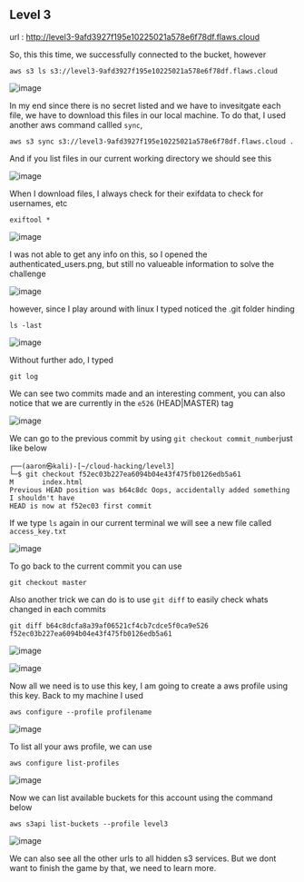 ## Level 3
url : http://level3-9afd3927f195e10225021a578e6f78df.flaws.cloud

So, this this time, we successfully connected to the bucket, however

```
aws s3 ls s3://level3-9afd3927f195e10225021a578e6f78df.flaws.cloud

```

![image](https://github.com/user-attachments/assets/a210bfed-31e6-4ea4-aeb8-d62003b3360d)

In my end since there is no secret listed and we have to invesitgate each file, we have to download this files in our local machine. To do that, I used another aws command callled ```sync```, 

```
aws s3 sync s3://level3-9afd3927f195e10225021a578e6f78df.flaws.cloud .
```

And if you list files in our current working directory we should see this

![image](https://github.com/user-attachments/assets/9dbfa7fd-9a80-4c83-b7af-8096848dc273)

When I  download files, I always check for their exifdata to check for usernames, etc

```
exiftool * 
```

![image](https://github.com/user-attachments/assets/2ba8edca-1fdd-4085-af56-f1b2a2406f76)

I was not able to get any info on this, so I opened the authenticated_users.png, but still no valueable information to solve the challenge


![ image](https://github.com/user-attachments/assets/1f8eb19b-b9a8-4177-bebc-04323b3605b2)

however, since I play around with linux I typed noticed the .git folder hinding 

```
ls -last
```

![image](https://github.com/user-attachments/assets/df5876b4-e866-427a-981c-9b8546127d28)

Without further ado, I typed 

```
git log
```
We can see two commits made and an interesting comment, you can also notice that we are currently in the ```e526``` (HEAD|MASTER) tag

![image](https://github.com/user-attachments/assets/480ba3a3-9eb5-4f7f-b5f4-621a8217a678)


We can go to the previous commit by using ```git checkout commit_number```just like below

```
┌──(aaron㉿kali)-[~/cloud-hacking/level3]
└─$ git checkout f52ec03b227ea6094b04e43f475fb0126edb5a61
M       index.html
Previous HEAD position was b64c8dc Oops, accidentally added something I shouldn't have
HEAD is now at f52ec03 first commit

```

If we type ```ls``` again in our current terminal we will see a new file called ```access_key.txt```

![image](https://github.com/user-attachments/assets/45fa4909-6566-41d2-8ef2-e168815cb90e)

To go back to the current commit you can use 

```
git checkout master
```

Also another trick we can do is to use ```git diff``` to easily check whats changed in each commits

```
git diff b64c8dcfa8a39af06521cf4cb7cdce5f0ca9e526 f52ec03b227ea6094b04e43f475fb0126edb5a61

```


![image](https://github.com/user-attachments/assets/1ec59992-3bfc-4403-aa4b-b7b3ce58d6b5)



![image](https://github.com/user-attachments/assets/14a30b36-da87-402b-8133-88a45f22ae15)

Now all we need is to use this key, I am going to create a aws profile using this key. Back to my machine I used 

```
aws configure --profile profilename
```

![image](https://github.com/user-attachments/assets/e88bf4a0-b3ca-4e01-bfc3-228cc0356304)

To list all your aws profile, we can use 

```
aws configure list-profiles
```

![image](https://github.com/user-attachments/assets/4368e708-029d-41f5-928d-b04eb6b6166c)

Now we can list available buckets for this account using the command below

```
aws s3api list-buckets --profile level3 
```

![image](https://github.com/user-attachments/assets/ae62338e-8da9-4ee7-b567-4fa76ef825ab)

We can also see all the other urls to all hidden s3 services. But we dont want to finish the game by that, we need to learn more. 
